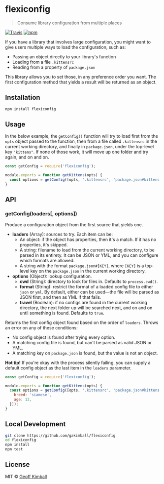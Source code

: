 # flexiconfig

> Consume library configuration from multiple places

[![Travis](https://img.shields.io/travis/gakimball/flexiconfig.svg?maxAge=2592000)](https://travis-ci.org/gakimball/flexiconfig) [![npm](https://img.shields.io/npm/v/flexiconfig.svg?maxAge=2592000)](https://www.npmjs.com/package/flexiconfig)

If you have a library that involves large configuration, you might want to give users multiple ways to load the configuration, such as:

- Passing an object directly to your library's function
- Loading from a file `.kittensrc`
- Reading from a property of `package.json`

This library allows you to set those, in any preference order you want. The first configuration method that yields a result will be returned as an object.

## Installation

```bash
npm install flexiconfig
```

## Usage

In the below example, the `getConfig()` function will try to load first from the `opts` object passed to the function, then from a file called `.kittensrc` in the current working directory, and finally in `package.json`, under the top-level key `"kittens"`. If none of those work, it will move up one folder and try again, and on and on.

```js
const getConfig = require('flexiconfig');

module.exports = function getKittens(opts) {
  const options = getConfig([opts, '.kittensrc', 'package.json#kittens']);
}
```

## API

### getConfig(loaders[, options])

Produce a configuration object from the first source that yields one.

- **loaders** (Array): sources to try. Each item can be:
  - An object: if the object has properties, then it's a match. If it has no properties, it's skipped.
  - A string: filename to load from the current working directory, to be parsed in its entirety. It can be JSON or YML, and you can configure which formats are allowed.
  - A string with the format `package.json#[KEY]`, where `[KEY]` is a top-level key on the `package.json` in the current working directory.
- **options** (Object): lookup configuration.
  - **cwd** (String): directory to look for files in. Defaults to `process.cwd()`.
  - **format** (String): restrict the format of a loaded config file to either `json` or `yml`. By default, either can be used&mdash;the file will be parsed as JSON first, and then as YML if that fails.
  - **travel** (Boolean): if no configs are found in the current working directory, the next folder up will be searched next, and on and on until something is found. Defaults to `true`.

Returns the first config object found based on the order of `loaders`. Throws an error on any of these conditions:

- No config object is found after trying every option.
- A matching config file is found, but can't be parsed as valid JSON or YML.
- A matching key on `package.json` is found, but the value is not an object.

**Hot tip!** If you're okay with the process silently failing, you can supply a default config object as the last item in the `loaders` parameter.

```js
const getConfig = require('flexiconfig');

module.exports = function getKittens(opts) {
  const options = getConfig([opts, '.kittensrc', 'package.json#kittens', {
    breed: 'siamese',
    age: 12,
  }]);
}
```

## Local Development

```bash
git clone https://github.com/gakimball/flexiconfig
cd flexiconfig
npm install
npm test
```

## License

MIT &copy; [Geoff Kimball](http://geoffkimball.com)
